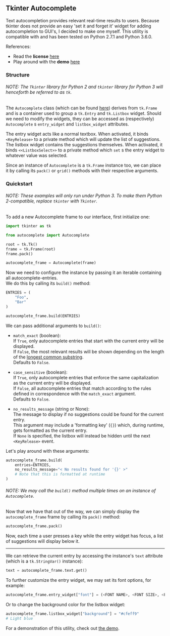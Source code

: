 ## Tkinter Autocomplete

Text autocompletion provides relevant real-time results to users.
Because tkinter does not provide an easy 'set it and forget it' widget for adding autocompletion to GUI's,
I decided to make one myself. This utility is compatible with and has been tested on Python 2.7.1 and Python 3.6.0.<br />

References:
* Read the **license** [here](https://github.com/Coal0/Utilities/blob/master/LICENSE)<br />
* Play around with the **demo** [here](https://github.com/Coal0/Utilities/blob/master/tkinter_autocomplete/demo.py)

### Structure

###### NOTE: The `Tkinter` library for Python 2 and `tkinter` library for Python 3 will henceforth be referred to as `tk`.

The `Autocomplete` class (which can be found [here](https://github.com/Coal0/Utilities/blob/master/tkinter_autocomplete/autocomplete.py))
derives from `tk.Frame` and is a container used to group a `tk.Entry` and `tk.Listbox` widget. Should we need to modify the widgets,
they can be accessed as (respectively) `Autocomplete` s `entry_widget` and `listbox_widget` attributes.<br />

The entry widget acts like a normal textbox. When activated, it binds `<KeyRelease>` to a private method which will update
the list of suggestions. The listbox widget contains the suggestions themselves. When activated, it binds `<<ListboxSelect>>` to a
private method which `set` s the entry widget to whatever value was selected.<br />

Since an instance of `Autocomplete` is a `tk.Frame` instance too, we can place it by calling its `pack()` or `grid()` methods with
their respective arguments.

### Quickstart

###### NOTE: These examples will only run under Python 3. To make them Python 2-compatible, replace `tkinter` with `Tkinter`.


To add a new Autocomplete frame to our interface, first initialize one:

```python
import tkinter as tk

from autocomplete import Autocomplete

root = tk.Tk()
frame = tk.Frame(root)
frame.pack()

autocomplete_frame = Autocomplete(frame)
```

Now we need to configure the instance by passing it an iterable containing all autocomplete-entries.<br />
We do this by calling its `build()` method:

```python
ENTRIES = (
    "Foo",
    "Bar"
)

autocomplete_frame.build(ENTRIES)
```

We can pass additional arguments to `build()`:

* `match_exact` (boolean):<br />
  If `True`, only autocomplete entries that start with the current entry will be displayed.<br />
  If `False`, the most relevant results will be shown depending on the length of the
  [longest common substring](https://en.wikipedia.org/wiki/Longest_common_substring_problem).<br />
  Defaults to `False`.

* `case_sensitive` (boolean):<br />
  If `True`, only autocomplete entries that enforce the same capitalization as the current entry will be displayed.<br />
  If `False`, all autocomplete entries that match according to the rules defined in correspondence with the `match_exact` argument.<br />
  Defaults to `False`.

* `no_results_message` (string or None):<br />
  The message to display if no suggestions could be found for the current entry.<br />
  This argument may include a 'formatting key' (`{}`) which, during runtime, gets formatted as the current entry.<br />
  If `None` is specified, the listbox will instead be hidden until the next `<KeyRelease>` event.
  
Let's play around with these arguments:

```python
autocomplete_frame.build(
    entries=ENTRIES,
    no_results_message="< No results found for '{}' >"
    # Note that this is formatted at runtime
)
```

###### NOTE: We may call the `build()` method multiple times on an instance of `Autocomplete`.

Now that we have that out of the way, we can simply display the `autocomplete_frame` frame by calling its `pack()` method:

```python
autocomplete_frame.pack()
```

Now, each time a user presses a key while the entry widget has focus, a list of suggestions will display below it.

---

We can retrieve the current entry by accessing the instance's `text` attribute (which is a `tk.StringVar()` instance):

```python
text = autocomplete_frame.text.get()
```

To further customize the entry widget, we may set its font options, for example:

```python
autocomplete_frame.entry_widget["font"] = (<FONT NAME>, <FONT SIZE>, <FONT WEIGHT>)
```

Or to change the background color for the listbox widget:

```python
autocomplete_frame.listbox_widget["background"] = "#cfeff9"
# Light blue
```

For a demonstration of this utility, check out [the demo](#tkinter-autocomplete).
